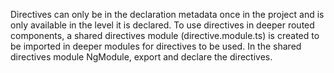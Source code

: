 Directives can only be in the declaration metadata once in the project and is
only available in the level it is declared. To use directives in deeper routed
components, a shared directives module (directive.module.ts) is created to be
imported in deeper modules for directives to be used.
In the shared directives module NgModule, export and declare the directives.
